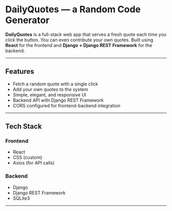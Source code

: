 # DailyQuotes — a Random Code Generator

**DailyQuotes** is a full-stack web app that serves a fresh quote each time you click the button. You can even contribute your own quotes. Built using **React** for the frontend and **Django + Django REST Framework** for the backend.

---

## Features

- Fetch a random quote with a single click
- Add your own quotes to the system
- Simple, elegant, and responsive UI
- Backend API with Django REST Framework
- CORS configured for frontend-backend integration

---

## Tech Stack

### Frontend
- React
- CSS (custom)
- Axios (for API calls)

### Backend
- Django
- Django REST Framework
- SQLite3

---
